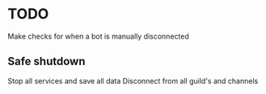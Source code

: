 # TODO

Make checks for when a bot is manually disconnected

## Safe shutdown

Stop all services and save all data
Disconnect from all guild's and channels
